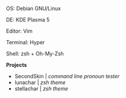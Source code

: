 OS: Debian GNU/Linux

DE: KDE Plasma 5

Editor: Vim

Terminal: Hyper

Shell: zsh + Oh-My-Zsh

__Projects__
- SecondSkin | _command line pronoun tester_
- lunachar | _zsh theme_
- stellachar | _zsh theme_
